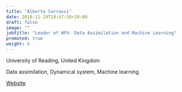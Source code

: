```yaml
---
title: "Alberto Carrassi"
date: 2018-11-19T10:47:58+10:00
draft: false
image: ""
jobtitle: "Leader of WP4: Data Assimilation and Machine Learning"
promoted: true
weight: 6
---
```


University of Reading, United Kingdom

Data assimilation, Dynamical system, Machine learning

[Website](https://research.reading.ac.uk/meteorology/people/alberto-carrassi/)
